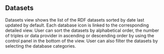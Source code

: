 ## Datasets

Datasets view shows the list of the RDF datasets sorted by date last updated by default. Each database icon is linked to the corresponding detailed view. User can sort the datasets by alphabetical order, the number of triples or data provider in ascending or descending order by using the control panel in the bottom of the view. User can also filter the datasets by selecting the database categories.


